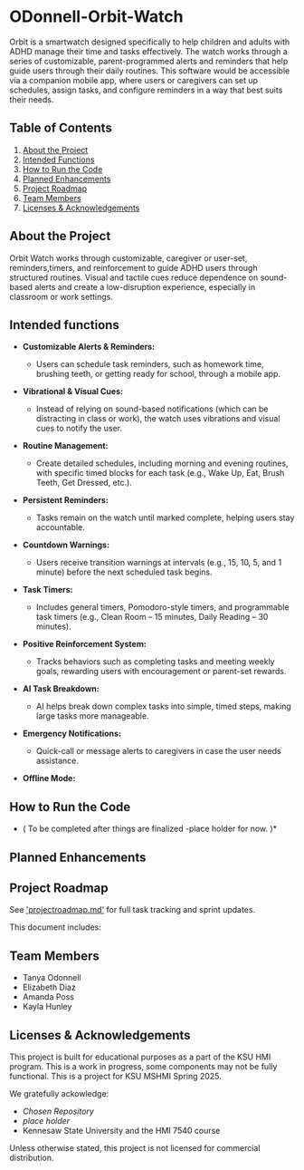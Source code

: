 # ODonnell-Orbit-Watch

Orbit is a smartwatch designed specifically to help children and adults with ADHD manage their time and tasks effectively. The watch works through a series of customizable, parent-programmed alerts and reminders that help guide users through their daily routines. This software would be accessible via a companion mobile app, where users or caregivers can set up schedules, assign tasks, and configure reminders in a way that best suits their needs. 

## Table of Contents
1. [About the Project](#about-the-project)
2. [Intended Functions](#intended-functions)
3. [How to Run the Code](#how-to-run-the-code)
4. [Planned Enhancements](#planned-enhancements)
5. [Project Roadmap](#project-roadmap)
6. [Team Members](#team-members)
7. [Licenses & Acknowledgements](#licenses--acknowledgements)

## About the Project
Orbit Watch works through customizable, caregiver or user-set, reminders,timers, and reinforcement to guide ADHD users through structured routines. Visual and tactile cues reduce dependence on sound-based alerts and create a low-disruption experience, especially in classroom or work settings. 

## Intended functions

- **Customizable Alerts & Reminders:**
  - Users can schedule task reminders, such as homework time, brushing teeth, or getting ready for school, through a mobile app. 

- **Vibrational & Visual Cues:**
  - Instead of relying on sound-based notifications (which can be distracting in class or work), the watch uses vibrations and visual cues to notify the user. 

- **Routine Management:**
  - Create detailed schedules, including morning and evening routines, with specific timed blocks for each task (e.g., Wake Up, Eat, Brush Teeth, Get   Dressed, etc.). 

- **Persistent Reminders:**
  - Tasks remain on the watch until marked complete, helping users stay accountable. 

- **Countdown Warnings:**
  - Users receive transition warnings at intervals (e.g., 15, 10, 5, and 1 minute) before the next scheduled task begins. 

- **Task Timers:**
  - Includes general timers, Pomodoro-style timers, and programmable task timers (e.g., Clean Room – 15 minutes, Daily Reading – 30 minutes). 

- **Positive Reinforcement System:**
  - Tracks behaviors such as completing tasks and meeting weekly goals, rewarding users with encouragement or parent-set rewards. 

- **AI Task Breakdown:**
  - AI helps break down complex tasks into simple, timed steps, making large tasks more manageable. 

- **Emergency Notifications:**
  - Quick-call or message alerts to caregivers in case the user needs assistance.

- **Offline Mode:**

## How to Run the Code

* ( To be completed after things are finalized -place holder for now. )*

## Planned Enhancements 

## Project Roadmap 

See ['projectroadmap.md'](./projectroadmap.md) for full task tracking and sprint updates. 

This document includes:

## Team Members

  - Tanya Odonnell
  - Elizabeth Diaz
  - Amanda Poss
  - Kayla Hunley

## Licenses & Acknowledgements

  This project is built for educational purposes as a part of the KSU HMI program. 
  This is a work in progress, some components may not be fully functional. This is a project for KSU MSHMI Spring 2025.

  We gratefully ackowledge:
  - *Chosen Repository*
  - *place holder*
  - Kennesaw State University and the HMI 7540 course

  Unless otherwise stated, this project is not licensed for commercial distribution.
